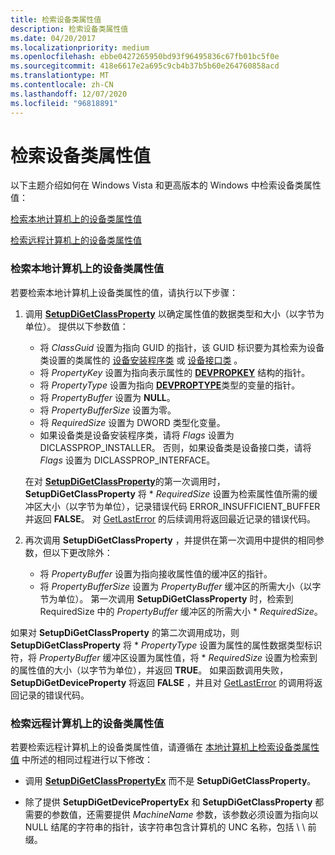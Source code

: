 ```yaml
---
title: 检索设备类属性值
description: 检索设备类属性值
ms.date: 04/20/2017
ms.localizationpriority: medium
ms.openlocfilehash: ebbe0427265950bd93f96495836c67fb01bc5f0e
ms.sourcegitcommit: 418e6617e2a695c9cb4b37b5b60e264760858acd
ms.translationtype: MT
ms.contentlocale: zh-CN
ms.lasthandoff: 12/07/2020
ms.locfileid: "96818891"
---
```

# <a name="retrieving-a-device-class-property-value"></a>检索设备类属性值


以下主题介绍如何在 Windows Vista 和更高版本的 Windows 中检索设备类属性值：

[检索本地计算机上的设备类属性值](#retrieving-a-device-class-property-value-on-a-local-computer)

[检索远程计算机上的设备类属性值](#retrieving-a-device-class-property-value-on-a-remote-computer)

### <a name="retrieving-a-device-class-property-value-on-a-local-computer"></a><a href="" id="retrieving-a-device-class-property-value-on-a-local-computer"></a> 检索本地计算机上的设备类属性值

若要检索本地计算机上设备类属性的值，请执行以下步骤：

1.  调用 [**SetupDiGetClassProperty**](/windows/win32/api/setupapi/nf-setupapi-setupdigetclasspropertyw) 以确定属性值的数据类型和大小（以字节为单位）。 提供以下参数值：

    -   将 *ClassGuid* 设置为指向 GUID 的指针，该 GUID 标识要为其检索为设备类设置的类属性的 [设备安装程序类](./overview-of-device-setup-classes.md) 或 [设备接口类](./overview-of-device-interface-classes.md) 。
    -   将 *PropertyKey* 设置为指向表示属性的 [**DEVPROPKEY**](./devpropkey.md) 结构的指针。
    -   将 *PropertyType* 设置为指向 [**DEVPROPTYPE**](/previous-versions/ff543546(v=vs.85))类型的变量的指针。
    -   将 *PropertyBuffer* 设置为 **NULL**。
    -   将 *PropertyBufferSize* 设置为零。
    -   将 *RequiredSize* 设置为 DWORD 类型化变量。
    -   如果设备类是设备安装程序类，请将 *Flags* 设置为 DICLASSPROP_INSTALLER。 否则，如果设备类是设备接口类，请将 *Flags* 设置为 DICLASSPROP_INTERFACE。

    在对 [**SetupDiGetClassProperty**](/windows/win32/api/setupapi/nf-setupapi-setupdigetclasspropertyw)的第一次调用时， **SetupDiGetClassProperty** 将 \* *RequiredSize* 设置为检索属性值所需的缓冲区大小（以字节为单位），记录错误代码 ERROR_INSUFFICIENT_BUFFER 并返回 **FALSE**。 对 [GetLastError](/windows/win32/api/errhandlingapi/nf-errhandlingapi-getlasterror) 的后续调用将返回最近记录的错误代码。

2.  再次调用 **SetupDiGetClassProperty** ，并提供在第一次调用中提供的相同参数，但以下更改除外：
    -   将 *PropertyBuffer* 设置为指向接收属性值的缓冲区的指针。
    -   将 *PropertyBufferSize* 设置为 *PropertyBuffer* 缓冲区的所需大小（以字节为单位）。 第一次调用 **SetupDiGetClassProperty** 时，检索到 RequiredSize 中的 *PropertyBuffer* 缓冲区的所需大小 \* *RequiredSize*。

如果对 **SetupDiGetClassProperty** 的第二次调用成功，则 **SetupDiGetClassProperty** 将 \* *PropertyType* 设置为属性的属性数据类型标识符，将 *PropertyBuffer* 缓冲区设置为属性值，将 \* *RequiredSize* 设置为检索到的属性值的大小（以字节为单位），并返回 **TRUE**。 如果函数调用失败， **SetupDiGetDeviceProperty** 将返回 **FALSE** ，并且对 [GetLastError](/windows/win32/api/errhandlingapi/nf-errhandlingapi-getlasterror) 的调用将返回记录的错误代码。

### <a name="retrieving-a-device-class-property-value-on-a-remote-computer"></a><a href="" id="retrieving-a-device-class-property-value-on-a-remote-computer"></a> 检索远程计算机上的设备类属性值

若要检索远程计算机上的设备类属性值，请遵循在 [本地计算机上检索设备类属性值](#retrieving-a-device-class-property-value-on-a-local-computer) 中所述的相同过程进行以下修改：

-   调用 [**SetupDiGetClassPropertyEx**](/windows/win32/api/setupapi/nf-setupapi-setupdigetclasspropertyexw) 而不是 **SetupDiGetClassProperty**。

-   除了提供 **SetupDiGetDevicePropertyEx** 和 **SetupDiGetClassProperty** 都需要的参数值，还需要提供 *MachineName* 参数，该参数必须设置为指向以 NULL 结尾的字符串的指针，该字符串包含计算机的 UNC 名称，包括 \\ \\ 前缀。

